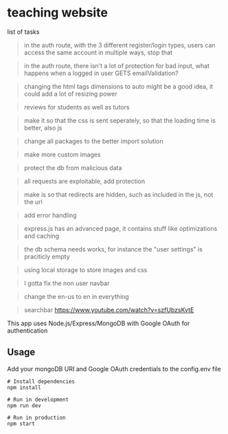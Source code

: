 # teaching website


list of tasks
  >in the auth route, with the 3 different register/login types, users can access the same account in multiple ways, stop that

  >in the auth route, there isn't a lot of protection for bad input, what happens when a logged in user GETS emailValidation?

  >changing the html tags dimensions to auto might be a good idea, it could add a lot of resizing power

  >reviews for students as well as tutors

  >make it so that the css is sent seperately, so that the loading time is better, also js

  >change all packages to the better import solution 

  >make more custom images

  >protect the db from malicious data

  >all requests are exploitable, add protection

  >make is so that redirects are hidden, such as included in the js, not the url

  >add error handling

  > express.js has an advanced page, it contains stuff like optimizations and caching


  >the db schema needs works, for instance the "user settings" is praciticly empty

  >using local storage to store images and css

  >I gotta fix the non user navbar

  >change the en-us to en in everything

  >searchbar https://www.youtube.com/watch?v=szfUbzsKvtE


This app uses Node.js/Express/MongoDB with Google OAuth for authentication

## Usage

Add your mongoDB URI and Google OAuth credentials to the config.env file

```
# Install dependencies
npm install

# Run in development
npm run dev

# Run in production
npm start
```
